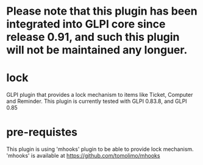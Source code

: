 # Please note that this plugin has been integrated into GLPI core since release 0.91, and such this plugin will not be maintained any longuer.

# lock
GLPI plugin that provides a lock mechanism to items like Ticket, Computer and Reminder.
This plugin is currently tested with GLPI 0.83.8, and GLPI 0.85

# pre-requistes
This plugin is using 'mhooks' plugin to be able to provide lock mechanism. 'mhooks' is available at https://github.com/tomolimo/mhooks

